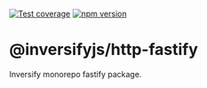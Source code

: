 [![Test coverage](https://codecov.io/gh/inversify/monorepo/branch/main/graph/badge.svg?flag=%40inversifyjs%2Fhttp-fastify)](https://codecov.io/gh/inversify/monorepo/branch/main/graph/badge.svg?flag=%40inversifyjs%2Fhttp-fastify)
[![npm version](https://img.shields.io/github/package-json/v/inversify/monorepo?filename=packages%2Fhttp%2Flibraries%2Ffastify%2Fpackage.json&style=plastic)](https://www.npmjs.com/package/@inversifyjs/http-fastify)

# @inversifyjs/http-fastify

Inversify monorepo fastify package.

